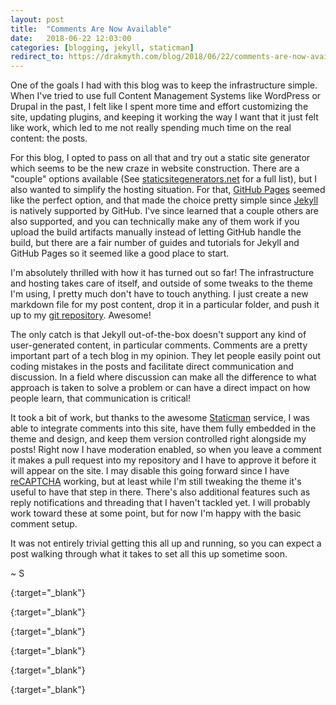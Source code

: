 ```yaml
---
layout: post
title:  "Comments Are Now Available"
date:   2018-06-22 12:03:00
categories: [blogging, jekyll, staticman]
redirect_to: https://drakmyth.com/blog/2018/06/22/comments-are-now-available/
---
```

One of the goals I had with this blog was to keep the infrastructure simple. When I've tried to use full Content Management Systems like WordPress or Drupal in the past, I felt like I spent more time and effort customizing the site, updating plugins, and keeping it working the way I want that it just felt like work, which led to me not really spending much time on the real content: the posts.

For this blog, I opted to pass on all that and try out a static site generator which seems to be the new craze in website construction. There are a "couple" options available (See [staticsitegenerators.net][static-site-generators] for a full list), but I also wanted to simplify the hosting situation. For that, [GitHub Pages][github-pages] seemed like the perfect option, and that made the choice pretty simple since [Jekyll][jekyll] is natively supported by GitHub. I've since learned that a couple others are also supported, and you can technically make any of them work if you upload the build artifacts manually instead of letting GitHub handle the build, but there are a fair number of guides and tutorials for Jekyll and GitHub Pages so it seemed like a good place to start.

I'm absolutely thrilled with how it has turned out so far! The infrastructure and hosting takes care of itself, and outside of some tweaks to the theme I'm using, I pretty much don't have to touch anything. I just create a new markdown file for my post content, drop it in a particular folder, and push it up to my [git repository][castle-repo]. Awesome!

The only catch is that Jekyll out-of-the-box doesn't support any kind of user-generated content, in particular comments. Comments are a pretty important part of a tech blog in my opinion. They let people easily point out coding mistakes in the posts and facilitate direct communication and discussion. In a field where discussion can make all the difference to what approach is taken to solve a problem or can have a direct impact on how people learn, that communication is critical!

It took a bit of work, but thanks to the awesome [Staticman][staticman] service, I was able to integrate comments into this site, have them fully embedded in the theme and design, and keep them version controlled right alongside my posts! Right now I have moderation enabled, so when you leave a comment it makes a pull request into my repository and I have to approve it before it will appear on the site. I may disable this going forward since I have [reCAPTCHA][recaptcha] working, but at least while I'm still tweaking the theme it's useful to have that step in there. There's also additional features such as reply notifications and threading that I haven't tackled yet. I will probably work toward these at some point, but for now I'm happy with the basic comment setup.

It was not entirely trivial getting this all up and running, so you can expect a post walking through what it takes to set all this up sometime soon.

~ S

[static-site-generators]: https://staticsitegenerators.net
{:target="_blank"}

[github-pages]: https://pages.github.com
{:target="_blank"}

[jekyll]: https://jekyllrb.com
{:target="_blank"}

[castle-repo]: https://github.com/Drakmyth/drakmyth.github.io
{:target="_blank"}

[staticman]: https://staticman.net
{:target="_blank"}

[recaptcha]: https://www.google.com/recaptcha
{:target="_blank"}